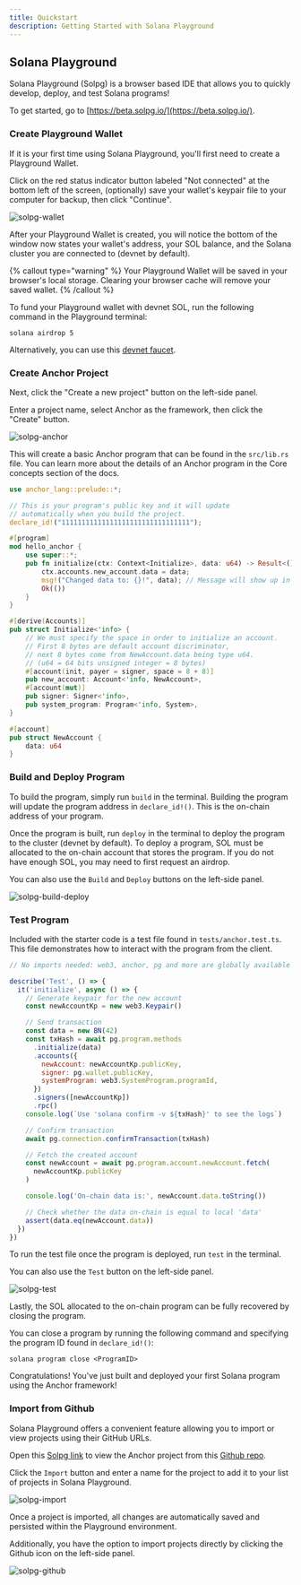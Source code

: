 ```yaml
---
title: Quickstart
description: Getting Started with Solana Playground
---
```


## Solana Playground

Solana Playground (Solpg) is a browser based IDE that allows you to quickly develop, deploy, and test Solana programs!

To get started, go to [https://beta.solpg.io/](https://beta.solpg.io/).

### Create Playground Wallet

If it is your first time using Solana Playground, you'll first need to create a Playground Wallet.

Click on the red status indicator button labeled "Not connected" at the bottom left of the screen, (optionally) save your wallet's keypair file to your computer for backup, then click "Continue".

![solpg-wallet](/solpg-wallet.png)

After your Playground Wallet is created, you will notice the bottom of the window now states your wallet's address, your SOL balance, and the Solana cluster you are connected to (devnet by default).

{% callout type="warning" %}
Your Playground Wallet will be saved in your browser's local storage. Clearing your browser cache will remove your saved wallet.
{% /callout %}

To fund your Playground wallet with devnet SOL, run the following command in the Playground terminal:

```
solana airdrop 5
```

Alternatively, you can use this [devnet faucet](https://faucet.solana.com/).

### Create Anchor Project

Next, click the "Create a new project" button on the left-side panel.

Enter a project name, select Anchor as the framework, then click the "Create" button.

![solpg-anchor](/solpg-anchor.png)

This will create a basic Anchor program that can be found in the `src/lib.rs` file.
You can learn more about the details of an Anchor program in the Core concepts section of the docs.

```rust
use anchor_lang::prelude::*;

// This is your program's public key and it will update
// automatically when you build the project.
declare_id!("11111111111111111111111111111111");

#[program]
mod hello_anchor {
    use super::*;
    pub fn initialize(ctx: Context<Initialize>, data: u64) -> Result<()> {
        ctx.accounts.new_account.data = data;
        msg!("Changed data to: {}!", data); // Message will show up in the tx logs
        Ok(())
    }
}

#[derive(Accounts)]
pub struct Initialize<'info> {
    // We must specify the space in order to initialize an account.
    // First 8 bytes are default account discriminator,
    // next 8 bytes come from NewAccount.data being type u64.
    // (u64 = 64 bits unsigned integer = 8 bytes)
    #[account(init, payer = signer, space = 8 + 8)]
    pub new_account: Account<'info, NewAccount>,
    #[account(mut)]
    pub signer: Signer<'info>,
    pub system_program: Program<'info, System>,
}

#[account]
pub struct NewAccount {
    data: u64
}
```

### Build and Deploy Program

To build the program, simply run `build` in the terminal. Building the program will update the program address in `declare_id!()`. This is the on-chain address of your program.

Once the program is built, run `deploy` in the terminal to deploy the program to the cluster (devnet by default).
To deploy a program, SOL must be allocated to the on-chain account that stores the program. If you do not have enough SOL, you may need to first request an airdrop.

You can also use the `Build` and `Deploy` buttons on the left-side panel.

![solpg-build-deploy](/solpg-build-deploy.png)

### Test Program

Included with the starter code is a test file found in `tests/anchor.test.ts`.
This file demonstrates how to interact with the program from the client.

```javascript
// No imports needed: web3, anchor, pg and more are globally available

describe('Test', () => {
  it('initialize', async () => {
    // Generate keypair for the new account
    const newAccountKp = new web3.Keypair()

    // Send transaction
    const data = new BN(42)
    const txHash = await pg.program.methods
      .initialize(data)
      .accounts({
        newAccount: newAccountKp.publicKey,
        signer: pg.wallet.publicKey,
        systemProgram: web3.SystemProgram.programId,
      })
      .signers([newAccountKp])
      .rpc()
    console.log(`Use 'solana confirm -v ${txHash}' to see the logs`)

    // Confirm transaction
    await pg.connection.confirmTransaction(txHash)

    // Fetch the created account
    const newAccount = await pg.program.account.newAccount.fetch(
      newAccountKp.publicKey
    )

    console.log('On-chain data is:', newAccount.data.toString())

    // Check whether the data on-chain is equal to local 'data'
    assert(data.eq(newAccount.data))
  })
})
```

To run the test file once the program is deployed, run `test` in the terminal.

You can also use the `Test` button on the left-side panel.

![solpg-test](/solpg-test.png)

Lastly, the SOL allocated to the on-chain program can be fully recovered by closing the program.

You can close a program by running the following command and specifying the program ID found in `declare_id!()`:

```
solana program close <ProgramID>
```

Congratulations! You've just built and deployed your first Solana program using the Anchor framework!

### Import from Github

Solana Playground offers a convenient feature allowing you to import or view projects using their GitHub URLs.

Open this [Solpg link](https://beta.solpg.io/https://github.com/solana-developers/anchor-examples/tree/main/quickstart) to view the Anchor project from this [Github repo](https://github.com/solana-developers/anchor-examples/tree/main/quickstart).

Click the `Import` button and enter a name for the project to add it to your list of projects in Solana Playground.

![solpg-import](/solpg-import.png)

Once a project is imported, all changes are automatically saved and persisted within the Playground environment.

Additionally, you have the option to import projects directly by clicking the Github icon on the left-side panel.

![solpg-github](/solpg-github.png)
